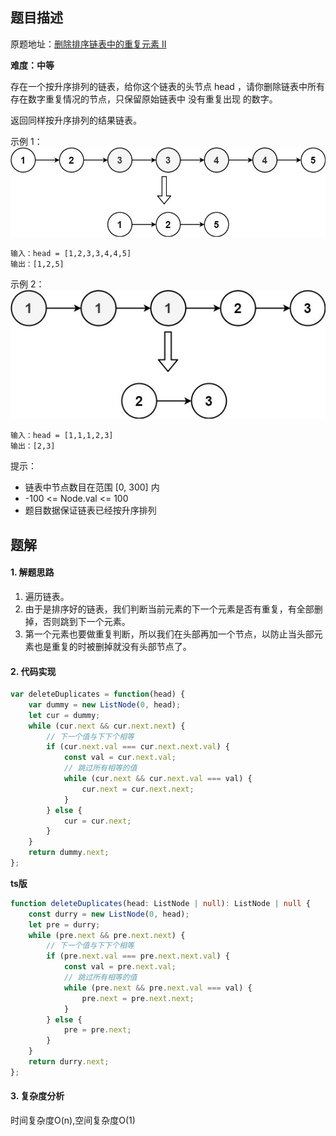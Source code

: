 ## 题目描述

原题地址：[删除排序链表中的重复元素 II](https://leetcode-cn.com/problems/remove-duplicates-from-sorted-list-ii/)

**难度：中等**

存在一个按升序排列的链表，给你这个链表的头节点 head ，请你删除链表中所有存在数字重复情况的节点，只保留原始链表中 没有重复出现 的数字。

返回同样按升序排列的结果链表。

示例 1：
![](./img/linkedlist1.jpeg)
```
输入：head = [1,2,3,3,4,4,5]
输出：[1,2,5]
```
示例 2：
![](./img/linkedlist2.jpeg)
```
输入：head = [1,1,1,2,3]
输出：[2,3]
```

提示：
- 链表中节点数目在范围 [0, 300] 内
- -100 <= Node.val <= 100
- 题目数据保证链表已经按升序排列

## 题解
#### 1. 解题思路
1. 遍历链表。
2. 由于是排序好的链表，我们判断当前元素的下一个元素是否有重复，有全部删掉，否则跳到下一个元素。
3. 第一个元素也要做重复判断，所以我们在头部再加一个节点，以防止当头部元素也是重复的时被删掉就没有头部节点了。

#### 2. 代码实现
```js
var deleteDuplicates = function(head) {
    var dummy = new ListNode(0, head);
    let cur = dummy;
    while (cur.next && cur.next.next) {
        // 下一个值与下下个相等
        if (cur.next.val === cur.next.next.val) {
            const val = cur.next.val;
            // 跳过所有相等的值
            while (cur.next && cur.next.val === val) {
                cur.next = cur.next.next;
            } 
        } else {
            cur = cur.next;
        }
    }
    return dummy.next;
};
```

**ts版**
```ts
function deleteDuplicates(head: ListNode | null): ListNode | null {
    const durry = new ListNode(0, head);
    let pre = durry;
    while (pre.next && pre.next.next) {
        // 下一个值与下下个相等
        if (pre.next.val === pre.next.next.val) {
            const val = pre.next.val;
            // 跳过所有相等的值
            while (pre.next && pre.next.val === val) {
                pre.next = pre.next.next;
            } 
        } else {
            pre = pre.next;
        }
    }
    return durry.next;
};
```

#### 3. 复杂度分析
时间复杂度O(n),空间复杂度O(1)